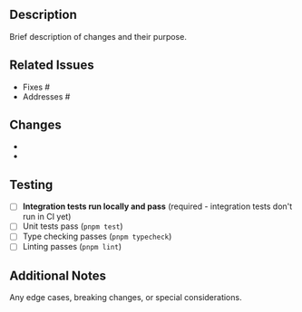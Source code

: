 ## Description

Brief description of changes and their purpose.

## Related Issues

- Fixes #
- Addresses #

## Changes

-
-

## Testing

- [ ] **Integration tests run locally and pass** (required - integration tests don't run in CI yet)
- [ ] Unit tests pass (`pnpm test`)
- [ ] Type checking passes (`pnpm typecheck`)
- [ ] Linting passes (`pnpm lint`)

## Additional Notes

Any edge cases, breaking changes, or special considerations.
